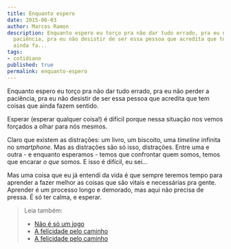 ```yaml
---
title: Enquanto espero
date: 2015-06-03
author: Marcos Ramon
description: Enquanto espero eu torço pra não dar tudo errado, pra eu não perder a
  paciência, pra eu não desistir de ser essa pessoa que acredita que tem coisas que
  ainda fa...
tags:
- cotidiano
published: true
permalink: enquanto-espero
---
```

Enquanto espero eu torço pra não dar tudo errado, pra eu não perder a paciência, pra eu não desistir de ser essa pessoa que acredita que tem coisas que ainda fazem sentido.

Esperar (esperar qualquer coisa!) é difícil porque nessa situação nos vemos forçados a olhar para nós mesmos.

Claro que existem as distrações: um livro, um biscoito, uma *timeline* infinita no *smartphone*. Mas as distrações são só isso, distrações. Entre uma e outra - e enquanto esperamos - temos que confrontar quem somos, temos que encarar *o que* somos. E isso é difícil, eu sei... 

Mas uma coisa que eu já entendi da vida é que sempre teremos tempo para aprender a fazer melhor as coisas que são vitais e necessárias pra gente. Aprender é um processo longo e demorado, mas aqui não precisa de pressa. É só ter calma, e esperar.



> Leia também:
> - <a href="/nao-e-so-um-jogo">Não é só um jogo</a>
> - <a href="/a-felicidade-pelo-caminho">A felicidade pelo caminho</a>
> - <a href="/a-felicidade-pelo-caminho">A felicidade pelo caminho</a>
